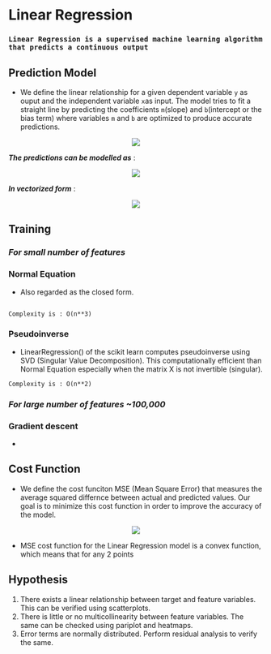 # Linear Regression
### `Linear Regression is a supervised machine learning algorithm that predicts a continuous output`

## Prediction Model
* We define the linear relationship for a given dependent variable `y` as ouput and the independent variable `x`as input. The model tries to fit a straight line by predicting the coefficients `m`(slope) and `b`(intercept or the bias term) where variables `m` and `b` are optimized to produce accurate predictions.
<p align='center'>
  <img src="https://github.com/NvsYashwanth/Sales-prediction/blob/master/assets/simple%20regression.png">
</p>

***The predictions can be modelled as*** :
<p align='center'>
  <img src='https://github.com/NvsYashwanth/Sales-prediction/blob/master/assets/general%20pred.png'>
</p>

***In vectorized form*** :
<p align='center'>
  <img src='https://github.com/NvsYashwanth/Sales-prediction/blob/master/assets/general%20vector%20pred.png'>
</p>

## Training
### ***For small number of features***
### Normal Equation
* Also regarded as the closed form.
<p align='center'>
  <img src=''>
</p>

`Complexity is : O(n**3)`

### Pseudoinverse
* LinearRegression() of the scikit learn computes pseudoinverse using SVD (Singular Value Decomposition). This computationally efficient than Normal Equation especially when the matrix X is not invertible (singular).

`Complexity is : O(n**2)`


### ***For large number of features ~100,000***
### Gradient descent
*

## Cost Function
* We define the cost funciton MSE (Mean Square Error) that measures the average squared differnce between actual and predicted values. Our goal is to minimize this cost function in order to improve the accuracy of the model.

<p align='center'>
  <img src='https://github.com/NvsYashwanth/Sales-prediction/blob/master/assets/MSE.png'>
</p>

* MSE cost function for the Linear Regression model is a convex function, which means that for any 2 points

## Hypothesis
1. There exists a linear relationship between target and feature variables. This can be verified using scatterplots.
2. There is little or no multicollinearity between feature variables. The same can be checked using pariplot and heatmaps.
3. Error terms are normally distributed. Perform residual analysis to verify the same.
